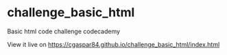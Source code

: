 # challenge_basic_html
Basic html code challenge codecademy

View it live on https://cgaspar84.github.io/challenge_basic_html/index.html
